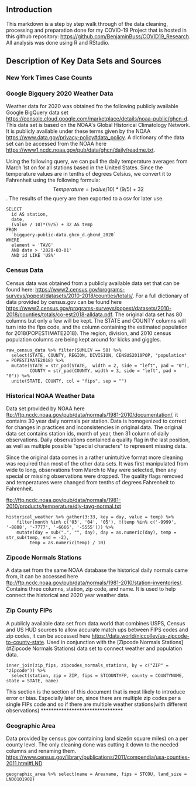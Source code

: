 
## Introduction

This markdown is a step by step walk through of the data cleaning, processing and preparation done for my COVID-19 Project that is hosted in this github repository: <https://github.com/BenjaminBuss/COVID19_Research>. All analysis was done using R and RStudio. 


## Description of Key Data Sets and Sources


### New York Times Case Counts




### Google Bigquery 2020 Weather Data

Weather data for 2020 was obtained fro the following publicly available Google BigQuery data set <https://console.cloud.google.com/marketplace/details/noaa-public/ghcn-d>. This data set is based on the NOAA's Global Historical Climatology Network. It is publicly available under these terms given by the NOAA <https://www.data.gov/privacy-policy#data_policy>. A dictionary of the data set can be accessed from the NOAA here <https://www1.ncdc.noaa.gov/pub/data/ghcn/daily/readme.txt>. 

Using the following query, we can pull the daily temperature averages from March 1st on for all stations based in the United States. Since the temperature values are in tenths of degrees Celsius, we convert it to Fahrenheit using the following formula:
$$Temperature = ( value / 10 ) * ( 9 / 5 ) + 32 $$. The results of the query are then exported to a csv for later use.

```
SELECT 
  id AS station, 
  date, 
  (value / 10)*(9/5) + 32 AS temp 
FROM 
  `bigquery-public-data.ghcn_d.ghcnd_2020` 
WHERE 
  element = 'TAVG' 
  AND date > '2020-03-01' 
  AND id LIKE 'US%'
```


### Census Data

Census data was obtained from a publicly available data set that can be found here: <https://www2.census.gov/programs-surveys/popest/datasets/2010-2018/counties/totals/>. For a full dictionary of data provided by census.gov can be found here <https://www2.census.gov/programs-surveys/popest/datasets/2010-2018/counties/totals/co-est2018-alldata.pdf>. The original data set has 80 columns but only a few will be kept. The STATE and COUNTY columns will turn into the fips code, and the column containing the estimated population for 2018(POPESTIMATE2018). The region, division, and 2010 census population columns are being kept around for kicks and giggles.

```
raw_census_data %>% filter(SUMLEV == 50) %>% 
  select(STATE, COUNTY, REGION, DIVISION, CENSUS2010POP, "population" = POPESTIMATE2018) %>% 
  mutate(STATE = str_pad(STATE,  width = 2, side = "left", pad = "0"), 
         COUNTY = str_pad(COUNTY, width = 3, side = "left", pad = "0")) %>% 
  unite(STATE, COUNTY, col = "fips", sep = "")
```


### Historical NOAA Weather Data

Data set provided by NOAA here <ftp://ftp.ncdc.noaa.gov/pub/data/normals/1981-2010/documentation/>, it contains 30 year daily normals per station. Data is homogenized to correct for changes in practices and inconsistencies in original data. The original data set contains station ids, month of year, then 31 column of daily observations. Daily observations contained a quality flag in the last position, as well as multiple possible "special characters" to represent missing data.

Since the original data comes in a rather unintuitive format more cleaning was required than most of the other data sets.  It was first manipulated from wide to long, observations from March to May were selected, then any special or missing observations were dropped. The quality flags removed and temperatures were changed from tenths of degrees Fahrenheit to Fahrenheit.

<ftp://ftp.ncdc.noaa.gov/pub/data/normals/1981-2010/products/temperature/dly-tavg-normal.txt>

```
historical_weather %>% gather(3:33, key = day, value = temp) %>%
    filter(month %in% c('03', '04', '05'), !(temp %in% c('-9999', '-8888', '-7777', '-6666', '-5555'))) %>%
    mutate(day = sub(".", "", day), day = as.numeric(day), temp = str_sub(temp, end = -2),
         temp = as.numeric(temp) / 10)
```


### Zipcode Normals Stations

A data set from the same NOAA database the historical daily normals came from, it can be accessed here <ftp://ftp.ncdc.noaa.gov/pub/data/normals/1981-2010/station-inventories/>. Contains three columns, station, zip code, and name. It is used to help connect the historical and 2020 year weather data.


### Zip County FIPs

A publicly available data set from data.world that combines USPS, Census and US HUD sources to allow accurate match ups between FIPS codes and zip codes, it can be accessed here <https://data.world/niccolley/us-zipcode-to-county-state>. Used in conjunction with the [Zipcode Normals Stations](#Zipcode Normals Stations) data set to connect weather and population data.

```
inner_join(zip_fips, zipcodes_normals_stations, by = c("ZIP" = "zipcode")) %>% 
  select(station, zip = ZIP, fips = STCOUNTYFP, county = COUNTYNAME, state = STATE, name)
```

This section is the section of this document that is most likely to introduce error or bias. Especially later on, since there are multiple zip codes per a single FIPs code and so if there are multiple weather stations(with different observations) ********************************


### Geographic Area

Data provided by census.gov containing land size(in square miles) on a per county level. The only cleaning done was cutting it down to the needed columns and renaming them. <https://www.census.gov/library/publications/2011/compendia/usa-counties-2011.html#LND>

```
geographic_area %>% select(name = Areaname, fips = STCOU, land_size = LND010190D)
```
